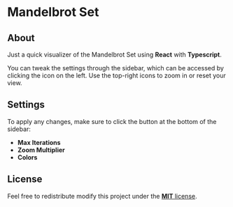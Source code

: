 # Mandelbrot Set
## About
Just a quick visualizer of the Mandelbrot Set using **React** with **Typescript**. 

You can tweak the settings through the sidebar, which can be accessed by clicking the icon on the left. Use the top-right icons to zoom in or reset your view.

## Settings
To apply any changes, make sure to click the button at the bottom of the sidebar:
- **Max Iterations**
- **Zoom Multiplier**
- **Colors**

## License
Feel free to redistribute modify this project under the [**MIT** license](LICENSE).